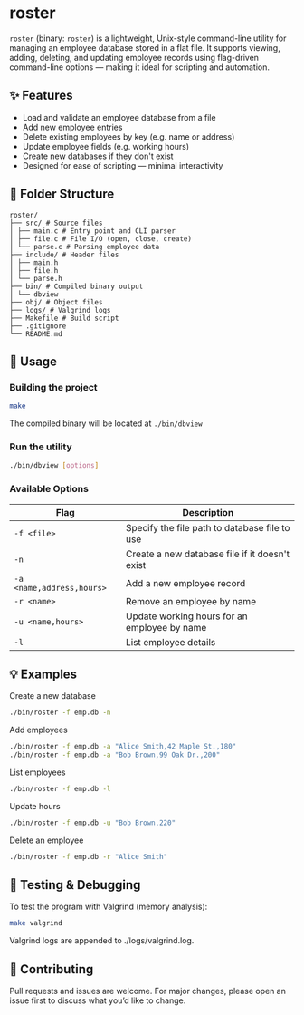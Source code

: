 # roster

`roster` (binary: `roster`) is a lightweight, Unix-style command-line utility for managing an employee database stored in a flat file. It supports viewing, adding, deleting, and updating employee records using flag-driven command-line options — making it ideal for scripting and automation.

## ✨ Features

- Load and validate an employee database from a file
- Add new employee entries
- Delete existing employees by key (e.g. name or address)
- Update employee fields (e.g. working hours)
- Create new databases if they don't exist
- Designed for ease of scripting — minimal interactivity

## 📁 Folder Structure

```
roster/  
├── src/ # Source files  
│ ├── main.c # Entry point and CLI parser  
│ ├── file.c # File I/O (open, close, create)  
│ └── parse.c # Parsing employee data  
├── include/ # Header files  
│ ├── main.h  
│ ├── file.h  
│ └── parse.h  
├── bin/ # Compiled binary output  
│ └── dbview  
├── obj/ # Object files  
├── logs/ # Valgrind logs  
├── Makefile # Build script  
├── .gitignore  
└── README.md

````

## 🚀 Usage

### Building the project

```bash
make
````
The compiled binary will be located at `./bin/dbview`

### Run the utility

```sh
./bin/dbview [options]
```

### Available Options

| Flag         | Description                                    |
| ------------ | ---------------------------------------------- |
| `-f <file>`  | Specify the file path to database file to use  |
| `-n`         | Create a new database file if it doesn't exist |
| `-a <name,address,hours>` | Add a new employee record         |
| `-r <name>`  | Remove an employee by name                     |
| `-u <name,hours>` | Update working hours for an employee by name |
| `-l`         | List employee details                          |

## 💡 Examples
Create a new database
``` bash
./bin/roster -f emp.db -n
```
Add employees
``` bash
./bin/roster -f emp.db -a "Alice Smith,42 Maple St.,180"
./bin/roster -f emp.db -a "Bob Brown,99 Oak Dr.,200"
```
List employees
``` bash
./bin/roster -f emp.db -l
```
Update hours
``` bash
./bin/roster -f emp.db -u "Bob Brown,220"
```
Delete an employee
``` bash
./bin/roster -f emp.db -r "Alice Smith"
```

## 🧪 Testing & Debugging
To test the program with Valgrind (memory analysis):
``` bash
make valgrind
```
Valgrind logs are appended to ./logs/valgrind.log.

## 🤝 Contributing
Pull requests and issues are welcome. For major changes, please open an issue first to discuss what you’d like to change.